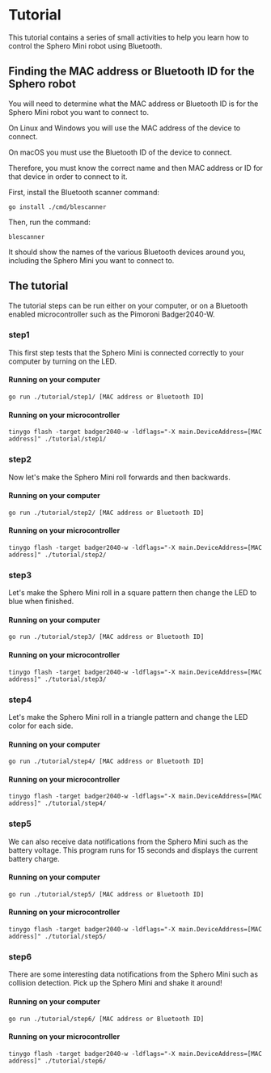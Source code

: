 # Tutorial

This tutorial contains a series of small activities to help you learn how to control the Sphero Mini robot using Bluetooth.

## Finding the MAC address or Bluetooth ID for the Sphero robot

You will need to determine what the MAC address or Bluetooth ID is for the Sphero Mini robot you want to connect to.

On Linux and Windows you will use the MAC address of the device to connect.

On macOS you must use the Bluetooth ID of the device to connect.

Therefore, you must know the correct name and then MAC address or ID for that device in order to connect to it.

First, install the Bluetooth scanner command:

```shell
go install ./cmd/blescanner
```

Then, run the command:

```shell
blescanner
```

It should show the names of the various Bluetooth devices around you, including the Sphero Mini you want to connect to.

## The tutorial

The tutorial steps can be run either on your computer, or on a Bluetooth enabled microcontroller such as the Pimoroni Badger2040-W.

### step1

This first step tests that the Sphero Mini is connected correctly to your computer by turning on the LED.

#### Running on your computer

```shell
go run ./tutorial/step1/ [MAC address or Bluetooth ID]
```

#### Running on your microcontroller

```shell
tinygo flash -target badger2040-w -ldflags="-X main.DeviceAddress=[MAC address]" ./tutorial/step1/
```

### step2

Now let's make the Sphero Mini roll forwards and then backwards.

#### Running on your computer

```shell
go run ./tutorial/step2/ [MAC address or Bluetooth ID]
```

#### Running on your microcontroller

```shell
tinygo flash -target badger2040-w -ldflags="-X main.DeviceAddress=[MAC address]" ./tutorial/step2/
```

### step3

Let's make the Sphero Mini roll in a square pattern then change the LED to blue when finished.

#### Running on your computer

```shell
go run ./tutorial/step3/ [MAC address or Bluetooth ID]
```

#### Running on your microcontroller

```shell
tinygo flash -target badger2040-w -ldflags="-X main.DeviceAddress=[MAC address]" ./tutorial/step3/
```

### step4

Let's make the Sphero Mini roll in a triangle pattern and change the LED color for each side.

#### Running on your computer

```shell
go run ./tutorial/step4/ [MAC address or Bluetooth ID]
```

#### Running on your microcontroller

```shell
tinygo flash -target badger2040-w -ldflags="-X main.DeviceAddress=[MAC address]" ./tutorial/step4/
```

### step5

We can also receive data notifications from the Sphero Mini such as the battery voltage. This program runs for 15 seconds and displays the current battery charge.

#### Running on your computer

```shell
go run ./tutorial/step5/ [MAC address or Bluetooth ID]
```

#### Running on your microcontroller

```shell
tinygo flash -target badger2040-w -ldflags="-X main.DeviceAddress=[MAC address]" ./tutorial/step5/
```

### step6

There are some interesting data notifications from the Sphero Mini such as collision detection. Pick up the Sphero Mini and shake it around!

#### Running on your computer

```shell
go run ./tutorial/step6/ [MAC address or Bluetooth ID]
```

#### Running on your microcontroller

```shell
tinygo flash -target badger2040-w -ldflags="-X main.DeviceAddress=[MAC address]" ./tutorial/step6/
```
